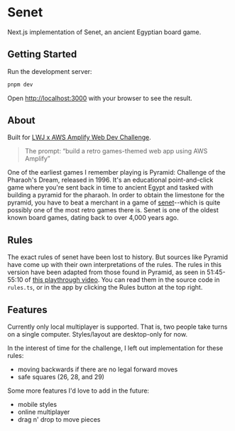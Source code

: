 # Senet

Next.js implementation of Senet, an ancient Egyptian board game.

## Getting Started

Run the development server:

```bash
pnpm dev
```

Open [http://localhost:3000](http://localhost:3000) with your browser to see the result.

## About

Built for [LWJ x AWS Amplify Web Dev Challenge](https://www.learnwithjason.dev/blog/web-dev-challenge-giveaway-full-stack-amplify).

> The prompt: “build a retro games-themed web app using AWS Amplify”

One of the earliest games I remember playing is Pyramid: Challenge of the Pharaoh's Dream, released in 1996. It's an educational point-and-click game where you're sent back in time to ancient Egypt and tasked with building a pyramid for the pharaoh. In order to obtain the limestone for the pyramid, you have to beat a merchant in a game of [senet](https://en.wikipedia.org/wiki/Senet)--which is quite possibly one of the most retro games there is. Senet is one of the oldest known board games, dating back to over 4,000 years ago.

## Rules

The exact rules of senet have been lost to history. But sources like Pyramid have come up with their own interpretations of the rules. The rules in this version have been adapted from those found in Pyramid, as seen in 51:45-55:10 of [this playthrough video](https://www.youtube.com/watch?v=OqVGvAXXc3o&t=3105s). You can read them in the source code in `rules.ts`, or in the app by clicking the Rules button at the top right.

## Features

Currently only local multiplayer is supported. That is, two people take turns on a single computer. Styles/layout are desktop-only for now.

In the interest of time for the challenge, I left out implementation for these rules:

- moving backwards if there are no legal forward moves
- safe squares (26, 28, and 29)

Some more features I'd love to add in the future:

- mobile styles
- online multiplayer
- drag n' drop to move pieces
